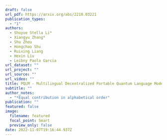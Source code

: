 ```yaml
---
draft: false
url_pdf: https://arxiv.org/abs/2210.03221
publication_types:
  - "1"
authors:
  - Shuyue Stella Li*
  - Xiangyu Zhang*
  - Shu Zhou
  - Hongchao Shu
  - Ruixing Liang
  - Hexin Liu
  - Leibny Paola Garcia
url_dataset: ""
url_project: ""
url_source: ""
url_video: ""
title: PQLM - Multilingual Decentralized Portable Quantum Language Model
subtitle: ""
author_notes:
  - "*Equal contribution in alphabetical order"
publication: ""
featured: false
image:
  filename: featured
  focal_point: Smart
  preview_only: false
date: 2022-11-07T19:16:44.937Z
---
```

